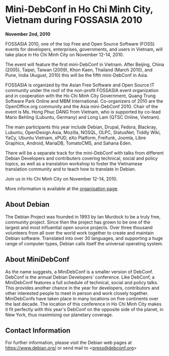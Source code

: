 
Mini-DebConf in Ho Chi Minh City, Vietnam during FOSSASIA 2010
==============================================================


**November 2nd, 2010**


FOSSASIA 2010, one of the top Free and Open Source Software (FOSS)
events for developers, enterprises, governments, and users in Vietnam,
will take place in Ho Chi Minh City on November 12-14, 2010.


The event will feature the first mini-DebConf in Vietnam. After Beijing,
China (2005), Taipei, Taiwan (2009), Khon Kaen, Thailand (March
2010), and Pune, India (August, 2010) this will be the fifth mini-DebConf in Asia.


FOSSASIA is organized by the Asian Free Software and Open Source IT
community under the roof of the non-profit FOSSASIA event organization
and in cooperation with the Ho Chi Minh City Government, Quang Trung
Software Park Online and MBM International. Co-organizers of 2010 are
the OpenOffice.org community and the Asia mini-DebConf 2010. Chair of
the event is Ms. Hong Phuc DANG from Vietnam, who is supported by
co-lead Mario Behling (Lubuntu, Germany) and Long Lam (QTSC Online, Vietnam).


The main participants this year include Debian, Drupal, Fedora,
Blackray, Lubuntu, OpenDesign.Asia, Mozilla, NOSQL, OLPC, StatusNet,
Tiddly Wiki, YaCy, Ubuntu Vietnam, xPUD, eXo Platform, Freifunk, Joomla,
Libre Graphics, Android, MariaDB, TomatoCMS, and Sahana Eden.


There will be a separate track for the mini-DebConf with talks from
different Debian Developers and contributers covering technical, social and policy
topics, as well as a translation workshop to foster the Vietnamese
translation community and to teach how to translate in Debian.


Join us in Ho Chi Minh City on November 12-14, 2010.


More information is available at the
[organisation
page](https://wiki.debian.org/DebianVietnam/MiniDebConf2010).


About Debian
------------


The Debian Project was founded in 1993 by Ian Murdock to be a truly
free, community project. Since then the project has grown to be one of the
largest and most influential open source projects.
Over three thousand volunteers from all over the world work together to
create
and maintain Debian software. Translated into over 30 languages, and
supporting a huge range of computer types, Debian calls itself the
universal operating system.


About MiniDebConf
-----------------


As the name suggests, a MiniDebConf is a smaller version of DebConf.
DebConf is the annual Debian Developers' conference. Like DebConf, a
MiniDebConf features a full schedule of technical, social and policy
talks. This provides another chance in the year for developers,
contributors and other interested people to meet in person and work
closely together. MiniDebConfs have taken place in many locations on
five continents over the last decade. The location of this conference in
Ho Chi Minh City makes it fit perfectly with this year's DebConf on the
opposite side of the planet, in New York, thus maximising our planetary
coverage.


Contact Information
-------------------


For further information, please visit the Debian web pages at <https://www.debian.org/> or send mail to
<[press@debconf.org](mailto:press@debian.org)>



